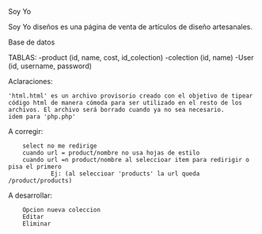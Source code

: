 Soy Yo

Soy Yo diseños es una página de venta de artículos de diseño artesanales.

Base de datos

TABLAS: 
        -product (id, name, cost, id_colection)
        -colection (id, name)
        -User (id, username, password)

Aclaraciones: 

    'html.html' es un archivo provisorio creado con el objetivo de tipear código html de manera cómoda para ser utilizado en el resto de los archivos. El archivo será borrado cuando ya no sea necesario.
    idem para 'php.php'

A corregir:

        select no me redirige
        cuando url = product/nombre no usa hojas de estilo
        cuando url =n product/nombre al seleccioar item para redirigir o pisa el primero
                Ej: (al seleccioar 'products' la url queda /product/products)

A desarrollar:

        Opcion nueva coleccion
        Editar
        Eliminar